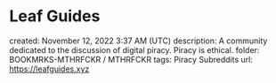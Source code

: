 # Leaf Guides

created: November 12, 2022 3:37 AM (UTC)
description: A community dedicated to the discussion of digital piracy. Piracy is ethical.
folder: BOOKMRKS-MTHRFCKR / MTHRFCKR
tags: Piracy Subreddits
url: https://leafguides.xyz